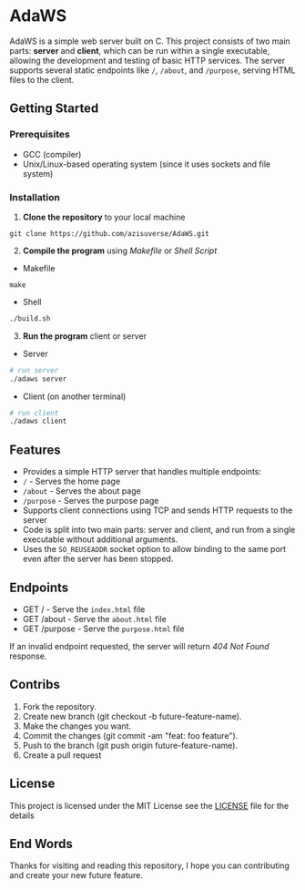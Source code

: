 # AdaWS

AdaWS is a simple web server built on C. This project consists of two main parts: **server** and **client**, which can be run within a single executable, allowing the development and testing of basic HTTP services. The server supports several static endpoints like `/`, `/about`, and `/purpose`, serving HTML files to the client.



## Getting Started
### Prerequisites

- GCC (compiler)
- Unix/Linux-based operating system (since it uses sockets and file system)

### Installation

1. **Clone the repository** to your local machine

```git
git clone https://github.com/azisuverse/AdaWS.git
```

2. **Compile the program** using *Makefile* or *Shell Script*

- Makefile

```make
make
```

- Shell

```sh
./build.sh
```

3. **Run the program** client or server

- Server

```sh
# run server
./adaws server
```

- Client (on another terminal)

```sh
# run client
./adaws client
```


## Features

- Provides a simple HTTP server that handles multiple endpoints:
- `/` - Serves the home page
- `/about` - Serves the about page
- `/purpose` - Serves the purpose page
- Supports client connections using TCP and sends HTTP requests to the server
- Code is split into two main parts: server and client, and run from a single executable without additional arguments.
- Uses the `SO_REUSEADDR` socket option to allow binding to the same port even after the server has been stopped.

## Endpoints

- GET / - Serve the `index.html` file
- GET /about - Serve the `about.html` file
- GET /purpose - Serve the `purpose.html` file

If an invalid endpoint requested, the server will return *404 Not Found* response.

## Contribs

1. Fork the repository.
2. Create new branch (git checkout -b future-feature-name).
3. Make the changes you want.
4. Commit the changes (git commit -am "feat: foo feature").
5. Push to the branch (git push origin future-feature-name).
6. Create a pull request

## License

This project is licensed under the MIT License see the [LICENSE](
https://github.com/azisuverse/AdaWS/blob/main/LICENSE
) file for the details

## End Words
Thanks for visiting and reading this repository, I hope you can contributing and create your new future feature.
